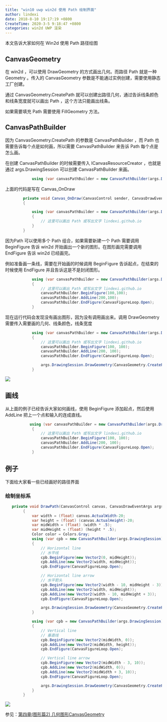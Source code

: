 ```yaml
---
title: "win10 uwp win2d 使用 Path 绘制界面"
author: lindexi
date: 2018-8-10 19:17:19 +0800
CreateTime: 2020-3-5 9:18:47 +0800
categories: win2d UWP 渲染
---
```


本文告诉大家如何在 Win2d 使用 Path 路径绘图

<!--more-->


<!-- csdn -->
<div id="toc"></div>

<!-- 标签：win2d,uwp,渲染 -->

## CanvasGeometry

在 win2d ，可以使用 DrawGeometry 的方式画出几何。而路径 Path 就是一种 Geometry 。传入的 CanvasGeometry 参数是不能通过实例创建，需要使用静态工厂创建。

通过 CanvasGeometry.CreatePath 就可以创建出路径几何，通过告诉线条颜色和线条宽度就可以画出 Path ，这个方法只能画出线条。

如果需要填充 Path 需要使用 FillGeometry 方法。

## CanvasPathBuilder

因为 CanvasGeometry.CreatePath 的参数是 CanvasPathBuilder ，而 Path 也需要告诉每个点是如何画，所以需要 CanvasPathBuilder 来告诉 Path 每个点是怎么画。

在创建 CanvasPathBuilder 的时候需要传入 ICanvasResourceCreator ，也就是通过 args.DrawingSession 可以创建 CanvasPathBuilder 来画。

```csharp
            using (var canvasPathBuilder = new CanvasPathBuilder(args.DrawingSession))

```

上面的代码是写在 Canvas_OnDraw 

```csharp
        private void Canvas_OnDraw(CanvasControl sender, CanvasDrawEventArgs args)
        {

            using (var canvasPathBuilder = new CanvasPathBuilder(args.DrawingSession))
            {
                // 这里可以画出 Path 或写出文字 lindexi.github.io
            }
        }
```

因为Path 可以使用多个 Path 组合，如果需要新建一个 Path 需要调用 BeginFigure 告诉 win2d 开始画出一个新的图形。在图形画完需要调用 EndFigure 告诉 win2d 已经画完。

例如准备画一条线，需要在开始画的时候调用 BeginFigure 告诉起点，在结束的时候使用 EndFigure 并且告诉这是不是封闭图形。

```csharp
            using (var canvasPathBuilder = new CanvasPathBuilder(args.DrawingSession))
            {
                // 这里可以画出 Path 或写出文字 lindexi.github.io
                canvasPathBuilder.BeginFigure(100,100);
                canvasPathBuilder.AddLine(200,100);
                canvasPathBuilder.EndFigure(CanvasFigureLoop.Open);
            }
```

现在运行代码会发现没有画出图形，因为没有调用画出来。调用 DrawGeometry 需要传入需要画的几何、线条颜色，线条宽度

```csharp
            using (var canvasPathBuilder = new CanvasPathBuilder(args.DrawingSession))
            {
                // 这里可以画出 Path 或写出文字 lindexi.github.io
                canvasPathBuilder.BeginFigure(100, 100);
                canvasPathBuilder.AddLine(200, 100);
                canvasPathBuilder.EndFigure(CanvasFigureLoop.Open);

                args.DrawingSession.DrawGeometry(CanvasGeometry.CreatePath(canvasPathBuilder), Colors.Gray, 2);
            }
```

<!-- ![](image/win10 uwp win2d 使用 Path 绘制界面/win10 uwp win2d 使用 Path 绘制界面1.png) -->

![](http://image.acmx.xyz/lindexi%2F20186691524212.jpg)

## 画线

从上面的例子已经告诉大家如何画线，使用 BeginFigure 添加起点，然后使用 AddLine 把上一个点和输入的连成直线。

```csharp
           using (var canvasPathBuilder = new CanvasPathBuilder(args.DrawingSession))
            {
                // 这里可以画出 Path 或写出文字 lindexi.github.io
                canvasPathBuilder.BeginFigure(100, 100);
                canvasPathBuilder.AddLine(200, 100);
                canvasPathBuilder.EndFigure(CanvasFigureLoop.Open);
            }
```

## 例子

下面给大家看一些已经画好的路径界面

### 绘制坐标系

```csharp
   private void DrawPath(CanvasControl canvas, CanvasDrawEventArgs args)
        {
            var width = (float) canvas.ActualWidth-20;
            var height = (float) (canvas.ActualHeight)-20;
            var midWidth = (float) (width * .5);
            var midHeight = (float) (height * .5);
            Color color = Colors.Gray;
            using (var cpb = new CanvasPathBuilder(args.DrawingSession))
            {
                // Horizontal line
                // 水平线
                cpb.BeginFigure(new Vector2(0, midHeight));
                cpb.AddLine(new Vector2(width, midHeight));
                cpb.EndFigure(CanvasFigureLoop.Open);

                // Horizontal line arrow
                // 水平箭头
                cpb.BeginFigure(new Vector2(width - 10, midHeight - 3));
                cpb.AddLine(new Vector2(width, midHeight));
                cpb.AddLine(new Vector2(width - 10, midHeight + 3));
                cpb.EndFigure(CanvasFigureLoop.Open);

                args.DrawingSession.DrawGeometry(CanvasGeometry.CreatePath(cpb), color,strokeWidth: 1);
            }

            using (var cpb = new CanvasPathBuilder(args.DrawingSession))
            {
                // Vertical line
                // 垂直线
                cpb.BeginFigure(new Vector2(midWidth, 0));
                cpb.AddLine(new Vector2(midWidth, height));
                cpb.EndFigure(CanvasFigureLoop.Open);

                // Vertical line arrow
                cpb.BeginFigure(new Vector2(midWidth - 3, 10));
                cpb.AddLine(new Vector2(midWidth, 0));
                cpb.AddLine(new Vector2(midWidth + 3, 10));
                cpb.EndFigure(CanvasFigureLoop.Open);

                args.DrawingSession.DrawGeometry(CanvasGeometry.CreatePath(cpb), color, 1);
            }
        }
```

<!-- ![](image/win10 uwp win2d 使用 Path 绘制界面/win10 uwp win2d 使用 Path 绘制界面0.png) -->

![](http://image.acmx.xyz/lindexi%2F201866856257482.jpg)

参见：[第四章(图形篇2) 几何图形CanvasGeometry](https://zhuanlan.zhihu.com/p/39906163 )

